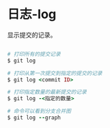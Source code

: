 # 日志-log

显示提交的记录。

```ruby

# 打印所有的提交记录
$ git log

# 打印从第一次提交到指定的提交的记录
$ git log <commit ID>

# 打印指定数量的最新提交的记录
$ git log -<指定的数量>

# 命令可以看到分支合并图
$ git log --graph

```
